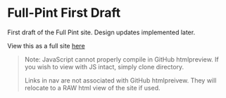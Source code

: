 # Full-Pint First Draft
First draft of the Full Pint site. Design updates implemented later.

View this as a full site [here](https://htmlpreview.github.io/?https://github.com/Bojacko10/Full-Pint-First-Draft/blob/main/index.html)

> Note: JavaScript cannot properly compile in GitHub htmlpreview. If you wish to view with JS intact, simply clone directory.
> 
> Links in nav are not associated with GitHub htmlpreivew. They will relocate to a RAW html view of the site if used.
